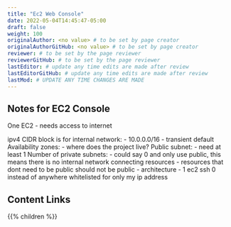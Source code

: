```yaml
---
title: "Ec2 Web Console"
date: 2022-05-04T14:45:47-05:00
draft: false
weight: 100
originalAuthor: <no value> # to be set by page creator
originalAuthorGitHub: <no value> # to be set by page creator
reviewer: # to be set by the page reviewer
reviewerGitHub: # to be set by the page reviewer
lastEditor: # update any time edits are made after review
lastEditorGitHub: # update any time edits are made after review
lastMod: # UPDATE ANY TIME CHANGES ARE MADE
---
```


## Notes for EC2 Console

One EC2 - needs access to internet

ipv4 CIDR block is for internal network:
	- 10.0.0.0/16 - transient default
Availability zones:
	- where does the project live?
Public subnet:
	- need at least 1
Number of private subnets:
	- could say 0 and only use public, this means there is no internal network connecting resources
	- resources that dont need to be public should not be public
	- architecture - 1 ec2
ssh 0 instead of anywhere whitelisted for only my ip address


## Content Links

{{% children %}}
